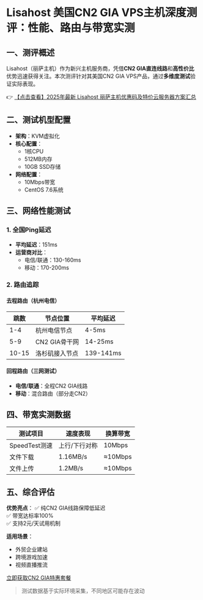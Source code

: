 # Lisahost 美国CN2 GIA VPS主机深度测评：性能、路由与带宽实测

## 一、测评概述

Lisahost（丽萨主机）作为新兴主机服务商，凭借**CN2 GIA直连线路**和**高性价比**优势迅速获得关注。本次测评针对其美国CN2 GIA VPS产品，通过**多维度测试**验证实际表现。

👉 [【点击查看】2025年最新 Lisahost 丽萨主机优惠码及特价云服务器方案汇总](https://bit.ly/lisazhuji)

## 二、测试机型配置

- **架构**：KVM虚拟化
- **核心配置**：
  - 1核CPU
  - 512MB内存
  - 10GB SSD存储
- **网络配置**：
  - 10Mbps带宽
  - CentOS 7.6系统

## 三、网络性能测试

### 1. 全国Ping延迟
- **平均延迟**：151ms
- **运营商对比**：
  - 电信/联通：130-160ms
  - 移动：170-200ms

### 2. 路由追踪
#### 去程路由（杭州电信）
| 跳数 | 节点位置           | 平均延迟 |
|------|--------------------|----------|
| 1-4  | 杭州电信节点       | 4-5ms    |
| 5-9  | CN2 GIA骨干网      | 14-25ms  |
| 10-15| 洛杉矶接入节点     | 139-141ms|

#### 回程路由（三网测试）
- **电信/联通**：全程CN2 GIA线路
- **移动**：混合路由（部分走CN2）

## 四、带宽实测数据

| 测试项目       | 速度表现       | 换算带宽 |
|----------------|---------------|----------|
| SpeedTest测速  | 上行/下行对称 | 10Mbps   |
| 文件下载       | 1.16MB/s      | ≈10Mbps  |
| 文件上传       | 1.2MB/s       | ≈10Mbps  |

## 五、综合评估

**优势亮点**：
✅ 纯CN2 GIA线路保障低延迟  
✅ 带宽达标率100%  
✅ 支持2元/天试用机制  

**适用场景**：
- 外贸企业建站
- 跨境游戏加速
- 视频直播推流

[立即获取CN2 GIA特惠套餐](https://bit.ly/lisazhuji)

> 测试数据基于实际环境采集，不同地区可能存在波动